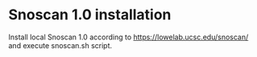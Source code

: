 # Snoscan 1.0 installation
Install local Snoscan 1.0 according to https://lowelab.ucsc.edu/snoscan/ and execute snoscan.sh script.